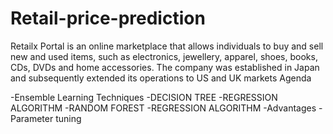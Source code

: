 # Retail-price-prediction
Retailx Portal is an online marketplace that allows individuals to buy and sell new and used items, such as electronics, jewellery, apparel, shoes, books, CDs, DVDs and home accessories. The company was established in Japan and subsequently extended its operations to US and UK markets
Agenda

-Ensemble Learning Techniques
-DECISION TREE 
-REGRESSION  ALGORITHM
-RANDOM FOREST 
-REGRESSION  ALGORITHM
-Advantages
-Parameter tuning

